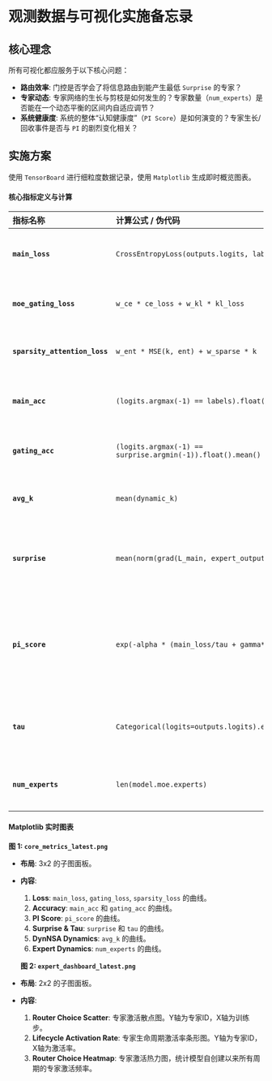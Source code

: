 # 观测数据与可视化实施备忘录

## 核心理念

所有可视化都应服务于以下核心问题：

- **路由效率**: 门控是否学会了将信息路由到能产生最低 `Surprise` 的专家？
- **专家动态**: 专家网络的生长与剪枝是如何发生的？专家数量（`num_experts`）是否能在一个动态平衡的区间内自适应调节？
- **系统健康度**: 系统的整体“认知健康度”（`PI Score`）是如何演变的？专家生长/回收事件是否与 `PI` 的剧烈变化相关？

## 实施方案

使用 `TensorBoard` 进行细粒度数据记录，使用 `Matplotlib` 生成即时概览图表。

#### 核心指标定义与计算

| 指标名称 | 计算公式 / 伪代码 | 记录工具 | 描述 |
| :--- | :--- | :--- | :--- |
| **`main_loss`** | `CrossEntropyLoss(outputs.logits, labels)` | TB, Matplotlib | 模型的标准预测损失。 |
| **`moe_gating_loss`** | `w_ce * ce_loss + w_kl * kl_loss` | TB, Matplotlib | `DynMoE` 的混合门控损失。 |
| **`sparsity_attention_loss`** | `w_ent * MSE(k, ent) + w_sparse * k` | TB, Matplotlib | `DynNSA` 的混合稀疏性损失。 |
| **`main_acc`** | `(logits.argmax(-1) == labels).float().mean()` | TB, Matplotlib | 模型的标准预测准确率。 |
| **`gating_acc`** | `(logits.argmax(-1) == surprise.argmin(-1)).float().mean()` | TB, Matplotlib | `DynMoE` 门控路由“正确率”。 |
| **`avg_k`** | `mean(dynamic_k)` | TB, Matplotlib | `DynNSA` 的平均激活块数。 |
| **`surprise`** | `mean(norm(grad(L_main, expert_outputs)))` | TB, Matplotlib | **仅由 `L_main` 产生的**专家参数梯度范数。 |
| **`pi_score`** | `exp(-alpha * (main_loss/tau + gamma*surprise))` | TB, Matplotlib | 预测完整性分数，综合评估模型的“认知健康度”。 |
| **`tau`** | `Categorical(logits=outputs.logits).entropy().mean()` | TB, Matplotlib | 模型输出的平均不确定性（熵）。 |
| **`num_experts`** | `len(model.moe.experts)` | TB | 模型当前的专家总数。 |

#### Matplotlib 实时图表

**图 1: `core_metrics_latest.png`**

- **布局**: 3x2 的子图面板。
- **内容**:
  1. **Loss**: `main_loss`, `gating_loss`, `sparsity_loss` 的曲线。
  2. **Accuracy**: `main_acc` 和 `gating_acc` 的曲线。
  3. **PI Score**: `pi_score` 的曲线。
  4. **Surprise & Tau**: `surprise` 和 `tau` 的曲线。
  5. **DynNSA Dynamics**: `avg_k` 的曲线。
  6. **Expert Dynamics**: `num_experts` 的曲线。

  **图 2: `expert_dashboard_latest.png`**

- **布局**: 2x2 的子图面板。
- **内容**:
  1. **Router Choice Scatter**: 专家激活散点图。Y轴为专家ID，X轴为训练步。
  2. **Lifecycle Activation Rate**: 专家生命周期激活率条形图。Y轴为专家ID，X轴为激活率。
  3. **Router Choice Heatmap**: 专家激活热力图，统计模型自创建以来所有周期的专家激活频率。
